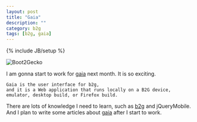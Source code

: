 ```yaml
---
layout: post
title: "Gaia"
description: ""
category: b2g
tags: [b2g, gaia]
---
```

{% include JB/setup %}

![Boot2Gecko](http://c2499022.cdn.cloudfiles.rackspacecloud.com/wp-content/uploads/2012/02/Mozilla-Boot-to-Gecko.jpg)

I am gonna start to work for [gaia] next month. It is so exciting.

	Gaia is the user interface for b2g,
	and it is a Web application that runs locally on a B2G device, emulator, desktop build, or Firefox build.

There are lots of knowledge I need to learn, such as [b2g] and jQueryMobile. And I
plan to write some articles about [gaia] after I start to work.

[gaia]: https://github.com/andreasgal/gaia
[b2g]: https://developer.mozilla.org/en/Mozilla/Boot_to_Gecko
